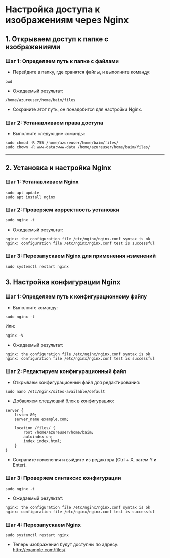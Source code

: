 # Настройка доступа к изображениям через Nginx

## 1. Открываем доступ к папке с изображениями

### Шаг 1: Определяем путь к папке с файлами

* Перейдите в папку, где хранятся файлы, и выполните команду:
```
pwd
```

* Ожидаемый результат:
```
/home/azureuser/home/baim/files
```

* Сохраните этот путь, он понадобится для настройки Nginx.

### Шаг 2: Устанавливаем права доступа

* Выполните следующие команды:
```
sudo chmod -R 755 /home/azureuser/home/baim/files/
sudo chown -R www-data:www-data /home/azureuser/home/baim/files/
```

--------------
## 2. Установка и настройка Nginx

### Шаг 1: Устанавливаем Nginx

```
sudo apt update
sudo apt install nginx
```

### Шаг 2: Проверяем корректность установки

```
sudo nginx -t
```
* Ожидаемый результат:
```
nginx: the configuration file /etc/nginx/nginx.conf syntax is ok
nginx: configuration file /etc/nginx/nginx.conf test is successful
```
### Шаг 3: Перезапускаем Nginx для применения изменений
```
sudo systemctl restart nginx
```


## 3. Настройка конфигурации Nginx

### Шаг 1: Определяем путь к конфигурационному файлу

* Выполните команду:
```
sudo nginx -t
```
Или:
```
nginx -V
```
* Ожидаемый результат:
```
nginx: the configuration file /etc/nginx/nginx.conf syntax is ok
nginx: configuration file /etc/nginx/nginx.conf test is successful
```
### Шаг 2: Редактируем конфигурационный файл

* Открываем конфигурационный файл для редактирования:
```
sudo nano /etc/nginx/sites-available/default
```
* Добавляем следующий блок в конфигурацию:

```
server {
    listen 80;
    server_name example.com;

    location /files/ {
        root /home/azureuser/home/baim;
        autoindex on;
        index index.html;
    }
}
```

* Сохраните изменения и выйдите из редактора (Ctrl + X, затем Y и Enter).

### Шаг 3: Проверяем синтаксис конфигурации
```
sudo nginx -t
```
* Ожидаемый результат:
```
nginx: the configuration file /etc/nginx/nginx.conf syntax is ok
nginx: configuration file /etc/nginx/nginx.conf test is successful
```
### Шаг 4: Перезапускаем Nginx
```
sudo systemctl restart nginx
```
* Теперь изображения будут доступны по адресу:
http://example.com/files/

